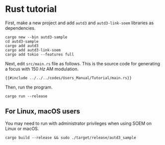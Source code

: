 # Rust tutorial

First, make a new project and add `autd3` and `autd3-link-soem` libraries as dependencies.

```shell
cargo new --bin autd3-sample
cd autd3-sample
cargo add autd3
cargo add autd3-link-soem
cargo add tokio --features full
```

Next, edit `src/main.rs` file as follows.
This is the source code for generating a focus with $\SI{150}{Hz}$ AM modulation. 

```rust,should_panic,filename=main.rs,edition2024
{{#include ../../../codes/Users_Manual/Tutorial/main.rs}}
```

Then, run the program.

```shell
cargo run --release
```

## For Linux, macOS users

You may need to run with administrator privileges when using SOEM on Linux or macOS.

```shell
cargo build --release && sudo ./target/release/autd3_sample
```
